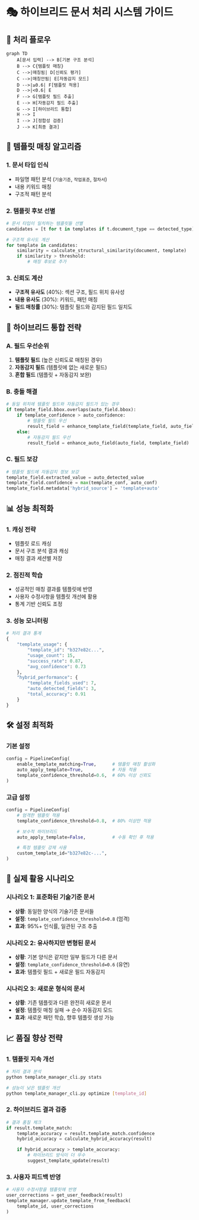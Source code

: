 # 🎭 하이브리드 문서 처리 시스템 가이드

## 🔄 처리 플로우

```mermaid
graph TD
    A[문서 입력] --> B[기본 구조 분석]
    B --> C{템플릿 매칭}
    C -->|매칭됨| D[신뢰도 평가]
    C -->|매칭안됨| E[자동감지 모드]
    D -->|≥0.6| F[템플릿 적용]
    D -->|<0.6| E
    F --> G[템플릿 필드 추출]
    E --> H[자동감지 필드 추출]
    G --> I[하이브리드 통합]
    H --> I
    I --> J[정합성 검증]
    J --> K[최종 결과]
```

## 🎯 템플릿 매칭 알고리즘

### 1. 문서 타입 인식
- 파일명 패턴 분석 (`기술기준`, `작업표준`, `절차서`)
- 내용 키워드 매칭
- 구조적 패턴 분석

### 2. 템플릿 후보 선별
```python
# 문서 타입이 일치하는 템플릿들 선별
candidates = [t for t in templates if t.document_type == detected_type]

# 구조적 유사도 계산
for template in candidates:
    similarity = calculate_structural_similarity(document, template)
    if similarity > threshold:
        # 매칭 후보로 추가
```

### 3. 신뢰도 계산
- **구조적 유사도** (40%): 섹션 구조, 필드 위치 유사성
- **내용 유사도** (30%): 키워드, 패턴 매칭
- **필드 매칭률** (30%): 템플릿 필드와 감지된 필드 일치도

## 🤖 하이브리드 통합 전략

### A. 필드 우선순위
1. **템플릿 필드** (높은 신뢰도로 매칭된 경우)
2. **자동감지 필드** (템플릿에 없는 새로운 필드)
3. **혼합 필드** (템플릿 + 자동감지 보완)

### B. 충돌 해결
```python
# 동일 위치에 템플릿 필드와 자동감지 필드가 있는 경우
if template_field.bbox.overlaps(auto_field.bbox):
    if template_confidence > auto_confidence:
        # 템플릿 필드 우선
        result_field = enhance_template_field(template_field, auto_field)
    else:
        # 자동감지 필드 우선
        result_field = enhance_auto_field(auto_field, template_field)
```

### C. 필드 보강
```python
# 템플릿 필드에 자동감지 정보 보강
template_field.extracted_value = auto_detected_value
template_field.confidence = max(template_conf, auto_conf)
template_field.metadata['hybrid_source'] = 'template+auto'
```

## 📊 성능 최적화

### 1. 캐싱 전략
- 템플릿 로드 캐싱
- 문서 구조 분석 결과 캐싱
- 매칭 결과 세션별 저장

### 2. 점진적 학습
- 성공적인 매칭 결과를 템플릿에 반영
- 사용자 수정사항을 템플릿 개선에 활용
- 통계 기반 신뢰도 조정

### 3. 성능 모니터링
```python
# 처리 결과 통계
{
    "template_usage": {
        "template_id": "b327e82c...",
        "usage_count": 15,
        "success_rate": 0.87,
        "avg_confidence": 0.73
    },
    "hybrid_performance": {
        "template_fields_used": 7,
        "auto_detected_fields": 3,
        "total_accuracy": 0.91
    }
}
```

## 🛠️ 설정 최적화

### 기본 설정
```python
config = PipelineConfig(
    enable_template_matching=True,      # 템플릿 매칭 활성화
    auto_apply_template=True,           # 자동 적용
    template_confidence_threshold=0.6,  # 60% 이상 신뢰도
)
```

### 고급 설정
```python
config = PipelineConfig(
    # 엄격한 템플릿 적용
    template_confidence_threshold=0.8,  # 80% 이상만 적용

    # 보수적 하이브리드
    auto_apply_template=False,          # 수동 확인 후 적용

    # 특정 템플릿 강제 사용
    custom_template_id="b327e82c-...",
)
```

## 🎯 실제 활용 시나리오

### 시나리오 1: 표준화된 기술기준 문서
- **상황**: 동일한 양식의 기술기준 문서들
- **설정**: `template_confidence_threshold=0.8` (엄격)
- **효과**: 95%+ 인식률, 일관된 구조 추출

### 시나리오 2: 유사하지만 변형된 문서
- **상황**: 기본 양식은 같지만 일부 필드가 다른 문서
- **설정**: `template_confidence_threshold=0.6` (유연)
- **효과**: 템플릿 필드 + 새로운 필드 자동감지

### 시나리오 3: 새로운 형식의 문서
- **상황**: 기존 템플릿과 다른 완전히 새로운 문서
- **설정**: 템플릿 매칭 실패 → 순수 자동감지 모드
- **효과**: 새로운 패턴 학습, 향후 템플릿 생성 가능

## 📈 품질 향상 전략

### 1. 템플릿 지속 개선
```bash
# 처리 결과 분석
python template_manager_cli.py stats

# 성능이 낮은 템플릿 개선
python template_manager_cli.py optimize [template_id]
```

### 2. 하이브리드 결과 검증
```python
# 결과 품질 체크
if result.template_match:
    template_accuracy = result.template_match.confidence
    hybrid_accuracy = calculate_hybrid_accuracy(result)

    if hybrid_accuracy > template_accuracy:
        # 하이브리드 방식이 더 우수
        suggest_template_update(result)
```

### 3. 사용자 피드백 반영
```python
# 사용자 수정사항을 템플릿에 반영
user_corrections = get_user_feedback(result)
template_manager.update_template_from_feedback(
    template_id, user_corrections
)
```